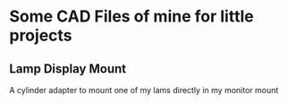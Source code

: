 # Some CAD Files of mine for little projects

## Lamp Display Mount
A cylinder adapter to mount one of my lams directly in my monitor mount